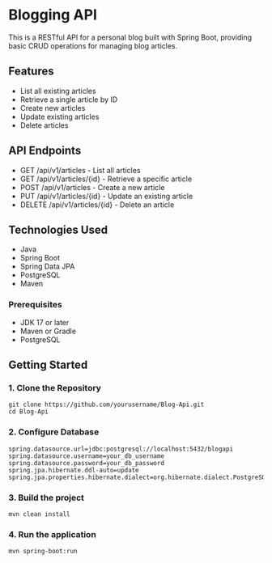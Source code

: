 # Blogging API

This is a RESTful API for a personal blog built with Spring Boot, providing basic CRUD operations for managing blog articles.

## Features

- List all existing articles
- Retrieve a single article by ID
- Create new articles
- Update existing articles
- Delete articles

## API Endpoints

- GET /api/v1/articles - List all articles
- GET /api/v1/articles/{id} - Retrieve a specific article
- POST /api/v1/articles - Create a new article
- PUT /api/v1/articles/{id} - Update an existing article
- DELETE /api/v1/articles/{id} - Delete an article

## Technologies Used

- Java
- Spring Boot
- Spring Data JPA
- PostgreSQL
- Maven

### Prerequisites

- JDK 17 or later
- Maven or Gradle
- PostgreSQL

## Getting Started

  ### 1. Clone the Repository
    git clone https://github.com/yourusername/Blog-Api.git
    cd Blog-Api

  ### 2. Configure Database
    spring.datasource.url=jdbc:postgresql://localhost:5432/blogapi
    spring.datasource.username=your_db_username
    spring.datasource.password=your_db_password
    spring.jpa.hibernate.ddl-auto=update
    spring.jpa.properties.hibernate.dialect=org.hibernate.dialect.PostgreSQLDialect
  ### 3. Build the project
    mvn clean install

  ### 4. Run the application
    mvn spring-boot:run
